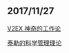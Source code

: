 ## 2017/11/27

[V2EX 神奇的工作论](https://www.v2ex.com/t/402504?p=1)

[泰勒的科学管理理论](http://wiki.mbalib.com/wiki/泰勒的科学管理理论)
